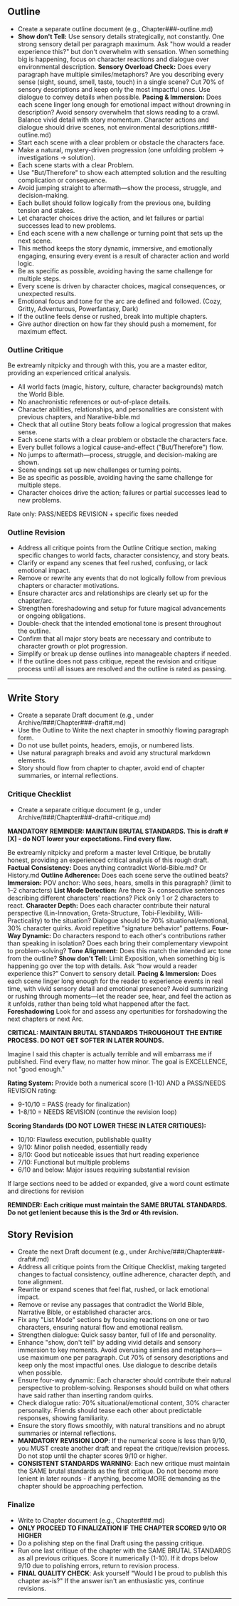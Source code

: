 ## Outline
- Create a separate outline document (e.g., Chapter###-outline.md)
- **Show don't Tell:** Use sensory details strategically, not constantly. One strong sensory detail per paragraph maximum. Ask "how would a reader experience this?" but don't overwhelm with sensation. When something big is happening, focus on character reactions and dialogue over environmental description.
**Sensory Overload Check:** Does every paragraph have multiple similes/metaphors? Are you describing every sense (sight, sound, smell, taste, touch) in a single scene? Cut 70% of sensory descriptions and keep only the most impactful ones. Use dialogue to convey details when possible.
**Pacing & Immersion:** Does each scene linger long enough for emotional impact without drowning in description? Avoid sensory overwhelm that slows reading to a crawl. Balance vivid detail with story momentum. Character actions and dialogue should drive scenes, not environmental descriptions.r###-outline.md)
- Start each scene with a clear problem or obstacle the characters face.
- Make a natural, mystery-driven progression (one unfolding problem -> investigations -> solution).
- Each scene starts with a clear Problem.
- Use "But/Therefore" to show each attempted solution and the resulting complication or consequence.
- Avoid jumping straight to aftermath—show the process, struggle, and decision-making.
- Each bullet should follow logically from the previous one, building tension and stakes.
- Let character choices drive the action, and let failures or partial successes lead to new problems.
- End each scene with a new challenge or turning point that sets up the next scene.
- This method keeps the story dynamic, immersive, and emotionally engaging, ensuring every event is a result of character action and world logic.
- Be as specific as possible, avoiding having the same challenge for multiple steps. 
- Every scene is driven by character choices, magical consequences, or unexpected results.
- Emotional focus and tone for the arc are defined and followed. (Cozy, Gritty, Adventurous, Powerfantasy, Dark)
- If the outline feels dense or rushed, break into multiple chapters.
- Give author direction on how far they should push a momement, for maximum effect.

### Outline Critique
Be extreamly nitpicky and through with this, you are a master editor, providing an experienced critical analysis.
- All world facts (magic, history, culture, character backgrounds) match the World Bible.
- No anachronistic references or out-of-place details.
- Character abilities, relationships, and personalities are consistent with previous chapters, and Narative-bible.md
- Check that all outline Story beats follow a logical progression that makes sense.
- Each scene starts with a clear problem or obstacle the characters face.
- Every bullet follows a logical cause-and-effect ("But/Therefore") flow.
- No jumps to aftermath—process, struggle, and decision-making are shown.
- Scene endings set up new challenges or turning points.
- Be as specific as possible, avoiding having the same challenge for multiple steps.
- Character choices drive the action; failures or partial successes lead to new problems.
  
Rate only: PASS/NEEDS REVISION + specific fixes needed

### Outline Revision
- Address all critique points from the Outline Critique section, making specific changes to world facts, character consistency, and story beats.
- Clarify or expand any scenes that feel rushed, confusing, or lack emotional impact.
- Remove or rewrite any events that do not logically follow from previous chapters or character motivations.
- Ensure character arcs and relationships are clearly set up for the chapter/arc.
- Strengthen foreshadowing and setup for future magical advancements or ongoing obligations.
- Double-check that the intended emotional tone is present throughout the outline.
- Confirm that all major story beats are necessary and contribute to character growth or plot progression.
- Simplify or break up dense outlines into manageable chapters if needed.
- If the outline does not pass critique, repeat the revision and critique process until all issues are resolved and the outline is rated as passing.

---
## Write Story
- Create a separate Draft document (e.g., under Archive/###/Chapter###-draft#.md)
- Use the Outline to Write the next chapter in smoothly flowing paragraph form. 
- Do not use bullet points, headers, emojis, or numbered lists.
- Use natural paragraph breaks and avoid any structural markdown elements. 
- Story should flow from chapter to chapter, avoid end of chapter summaries, or internal reflections.

### Critique Checklist
- Create a separate critique document (e.g., under Archive/###/Chapter###-draft#-critique.md)

**MANDATORY REMINDER: MAINTAIN BRUTAL STANDARDS. This is draft #[X] - do NOT lower your expectations. Find every flaw.**

Be extreamly nitpicky and preform a master level Critique, be brutally honest, providing an experienced critical analysis of this rough draft.
**Factual Consistency:** Does anything contradict World-Bible.md? Or History.md 
**Outline Adherence:** Does each scene serve the outlined beats?
**Immersion:** POV anchor: Who sees, hears, smells in this paragraph? (limit to 1–2 characters)
**List Mode Detection:** Are there 3+ consecutive sentences describing different characters' reactions? Pick only 1 or 2 characters to react. 
**Character Depth:** Does each character contribute their natural perspective (Lin-Innovation, Greta-Structure, Tobi-Flexibility, Willi-Practicality) to the situation? Dialogue should be 70% situational/emotional, 30% character quirks. Avoid repetitive "signature behavior" patterns.
**Four-Way Dynamic:** Do characters respond to each other's contributions rather than speaking in isolation? Does each bring their complementary viewpoint to problem-solving?
**Tone Alignment:** Does this match the intended arc tone from the outline?
**Show don't Tell:** Limit Exposition, when something big is happening go over the top with details. Ask “how would a reader experience this?” Convert to sensory detail.
**Pacing & Immersion:** Does each scene linger long enough for the reader to experience events in real time, with vivid sensory detail and emotional presence? Avoid summarizing or rushing through moments—let the reader see, hear, and feel the action as it unfolds, rather than being told what happened after the fact.
**Foreshadowing** Look for and assess any opertunities for forshadowing the next chapters or next Arc.

**CRITICAL: MAINTAIN BRUTAL STANDARDS THROUGHOUT THE ENTIRE PROCESS. DO NOT GET SOFTER IN LATER ROUNDS.**

Imagine I said this chapter is actually terrible and will embarrass me if published. Find every flaw, no matter how minor. The goal is EXCELLENCE, not "good enough."

**Rating System:** Provide both a numerical score (1-10) AND a PASS/NEEDS REVISION rating:
- 9-10/10 = PASS (ready for finalization)
- 1-8/10 = NEEDS REVISION (continue the revision loop)

**Scoring Standards (DO NOT LOWER THESE IN LATER CRITIQUES):**
- 10/10: Flawless execution, publishable quality
- 9/10: Minor polish needed, essentially ready
- 8/10: Good but noticeable issues that hurt reading experience  
- 7/10: Functional but multiple problems
- 6/10 and below: Major issues requiring substantial revision

If large sections need to be added or expanded, give a word count estimate and directions for revision

**REMINDER: Each critique must maintain the SAME BRUTAL STANDARDS. Do not get lenient because this is the 3rd or 4th revision.**

## Story Revision
- Create the next Draft document (e.g., under Archive/###/Chapter###-draft#.md)
- Address all critique points from the Critique Checklist, making targeted changes to factual consistency, outline adherence, character depth, and tone alignment.
- Rewrite or expand scenes that feel flat, rushed, or lack emotional impact.
- Remove or revise any passages that contradict the World Bible, Narrative Bible, or established character arcs.
- Fix any "List Mode" sections by focusing reactions on one or two characters, ensuring natural flow and emotional realism.
- Strengthen dialogue: Quick sassy banter, full of life and personality.
- Enhance "show, don't tell" by adding vivid details and sensory immersion to key moments. Avoid overusing similes and metaphors—use maximum one per paragraph. Cut 70% of sensory descriptions and keep only the most impactful ones. Use dialogue to describe details when possible.
- Ensure four-way dynamic: Each character should contribute their natural perspective to problem-solving. Responses should build on what others have said rather than inserting random quirks.
- Check dialogue ratio: 70% situational/emotional content, 30% character personality. Friends should tease each other about predictable responses, showing familiarity.
- Ensure the story flows smoothly, with natural transitions and no abrupt summaries or internal reflections.
- **MANDATORY REVISION LOOP**: If the numerical score is less than 9/10, you MUST create another draft and repeat the critique/revision process. Do not stop until the chapter scores 9/10 or higher.
- **CONSISTENT STANDARDS WARNING**: Each new critique must maintain the SAME brutal standards as the first critique. Do not become more lenient in later rounds - if anything, become MORE demanding as the chapter should be approaching perfection.

### Finalize
- Write to Chapter document (e.g., Chapter###.md)
- **ONLY PROCEED TO FINALIZATION IF THE CHAPTER SCORED 9/10 OR HIGHER**
- Do a polishing step on the final Draft using the passing critique.
- Run one last critique of the chapter with the SAME BRUTAL STANDARDS as all previous critiques. Score it numerically (1-10). If it drops below 9/10 due to polishing errors, return to revision process.
- **FINAL QUALITY CHECK**: Ask yourself "Would I be proud to publish this chapter as-is?" If the answer isn't an enthusiastic yes, continue revisions. 

---